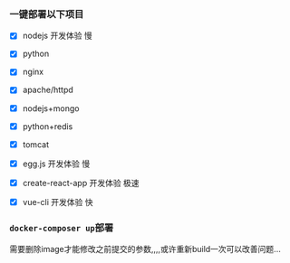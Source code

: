### 一键部署以下项目

- [x] nodejs                    开发体验    慢
- [x] python
- [x] nginx
- [x] apache/httpd
- [x] nodejs+mongo
- [x] python+redis
- [x] tomcat    
- [x] egg.js                    开发体验    慢
- [x] create-react-app          开发体验    极速
- [x] vue-cli                   开发体验    快




### `docker-composer up`部署
需要删除image才能修改之前提交的参数,,,,或许重新build一次可以改善问题...